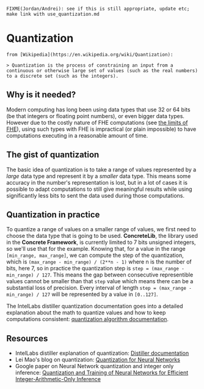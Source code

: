 ```{warning}
FIXME(Jordan/Andrei): see if this is still appropriate, update etc; make link with use_quantization.md
```

# Quantization

```{note}
from [Wikipedia](https://en.wikipedia.org/wiki/Quantization):

> Quantization is the process of constraining an input from a continuous or otherwise large set of values (such as the real numbers) to a discrete set (such as the integers).
```

## Why is it needed?

Modern computing has long been using data types that use 32 or 64 bits (be that integers or floating point numbers), or even bigger data types. However due to the costly nature of FHE computations (see [the limits of FHE](fhe_and_framework_limits.md)), using such types with FHE is impractical (or plain impossible) to have computations executing in a reasonable amount of time.

## The gist of quantization

The basic idea of quantization is to take a range of values represented by a _large_ data type and represent it by a _smaller_ data type. This means some accuracy in the number's representation is lost, but in a lot of cases it is possible to adapt computations to still give meaningful results while using significantly less bits to sent the data used during those computations.

## Quantization in practice

To quantize a range of values on a smaller range of values, we first need to choose the data type that is going to be used. **ConcreteLib**, the library used in the **Concrete Framework**, is currently limited to 7 bits unsigned integers, so we'll use that for the example. Knowing that, for a value in the range `[min_range, max_range]`, we can compute the step of the quantization, which is `(max_range - min_range) / (2**n - 1)` where n is the number of bits, here 7, so in practice the quantization step is `step = (max_range - min_range) / 127`. This means the gap between consecutive representible values cannot be smaller than that `step` value which means there can be a substantial loss of precision. Every interval of length `step = (max_range - min_range) / 127` will be represented by a value in `[0..127]`.

The IntelLabs distiller quantization documentation goes into a detailed explanation about the math to quantize values and how to keep computations consistent: [quantization algorithm documentation](https://intellabs.github.io/distiller/algo_quantization.html).

## Resources

- IntelLabs distiller explanation of quantization: [Distiller documentation](https://intellabs.github.io/distiller/algo_quantization.html)
- Lei Mao's blog on quantization: [Quantization for Neural Networks](https://leimao.github.io/article/Neural-Networks-Quantization/)
- Google paper on Neural Network quantization and integer only inference: [Quantization and Training of Neural Networks for Efficient Integer-Arithmetic-Only Inference](https://arxiv.org/abs/1712.05877)
